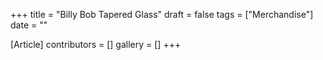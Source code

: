 +++
title = "Billy Bob Tapered Glass"
draft = false
tags = ["Merchandise"]
date = ""

[Article]
contributors = []
gallery = []
+++